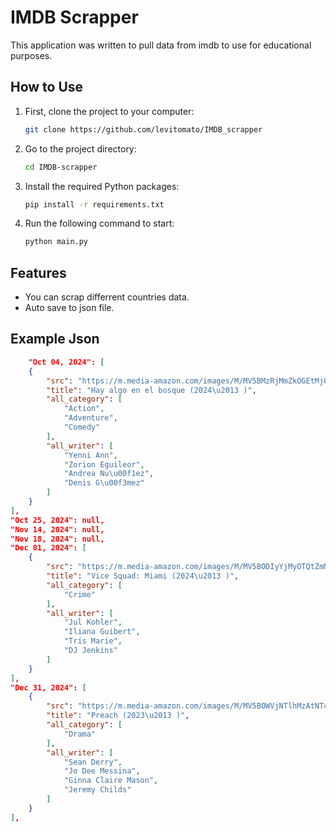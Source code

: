 # IMDB Scrapper

This application was written to pull data from imdb to use for educational purposes.

## How to Use

1. First, clone the project to your computer:

    ```bash
    git clone https://github.com/levitomato/IMDB_scrapper
    ```

2. Go to the project directory:

    ```bash
    cd IMDB-scrapper
    ```

3. Install the required Python packages:

    ```bash
    pip install -r requirements.txt
    ```

4. Run the following command to start:

    ```bash
    python main.py
    ```
    
## Features

- You can scrap differrent countries data.
- Auto save to json file.

## Example Json

```json
    "Oct 04, 2024": [
    {
        "src": "https://m.media-amazon.com/images/M/MV5BMzRjMmZkOGEtMjQ1ZC00OTI2LTg5NjItYTM0MmNjMWJlMzEzXkEyXkFqcGdeQXVyMjg2Njg1NjU@._V1_QL75_UY74_CR2,0,50,74_.jpg",
        "title": "Hay algo en el bosque (2024\u2013 )",
        "all_category": [
            "Action",
            "Adventure",
            "Comedy"
        ],
        "all_writer": [
            "Yenni Ann",
            "Zorion Eguileor",
            "Andrea Nu\u00f1ez",
            "Denis G\u00f3mez"
        ]
    }
],
"Oct 25, 2024": null,
"Nov 14, 2024": null,
"Nov 18, 2024": null,
"Dec 01, 2024": [
    {
        "src": "https://m.media-amazon.com/images/M/MV5BODIyYjMyOTQtZmMyOS00MGI2LTk0ODQtOTQ5M2Q5ZmQ4MWUyXkEyXkFqcGdeQXVyNjM2ODc4OTc@._V1_QL75_UY74_CR1,0,50,74_.jpg",
        "title": "Vice Squad: Miami (2024\u2013 )",
        "all_category": [
            "Crime"
        ],
        "all_writer": [
            "Jul Kohler",
            "Iliana Guibert",
            "Tris Marie",
            "DJ Jenkins"
        ]
    }
],
"Dec 31, 2024": [
    {
        "src": "https://m.media-amazon.com/images/M/MV5BOWVjNTlhMzAtNTczNS00ODIzLWFlZDktYTg1OWVmNjAxMjRhXkEyXkFqcGdeQXVyMjUwODU4Mzg@._V1_QL75_UX50_CR0,1,50,74_.jpg",
        "title": "Preach (2023\u2013 )",
        "all_category": [
            "Drama"
        ],
        "all_writer": [
            "Sean Derry",
            "Jo Dee Messina",
            "Ginna Claire Mason",
            "Jeremy Childs"
        ]
    }
],
```
